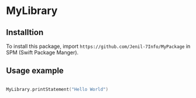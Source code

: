 # MyLibrary

## Installtion

To install this package, import `https://github.com/Jenil-7Info/MyPackage` in SPM (Swift Package Manger).

## Usage example

```swift

MyLibrary.printStatement("Hello World")

``` 
